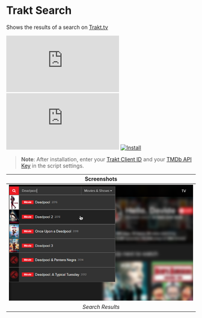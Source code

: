 # Trakt Search

Shows the results of a search on [Trakt.tv][trakt-link]

[![Version][version-badge]][link]
[![Size][size-badge]][link]
[![Install][install-badge]][download-link]

>**Note**: After installation, enter your [Trakt Client ID][trakt-client-id] and your [TMDb API Key][tmdb-api] in the script settings.

|               Screenshots               |
| :-------------------------------------: |
| [![Search Results][screenshot-1]][link] |
|            _Search Results_             |

[trakt-link]: https://trakt.tv/
[link]: #trakt-search
[trakt-client-id]: https://trakt.tv/oauth/applications/new
[tmdb-api]: https://developers.themoviedb.org/3/

[version-badge]: https://flat.badgen.net/runkit/iFelix18/version/iFelix18/Trakt-Userscripts/master/userscripts/meta/trakt-search.meta.js
[size-badge]: https://flat.badgen.net/badgesize/normal/iFelix18/Trakt-Userscripts/master/userscripts/trakt-search.user.js
[install-badge]: https://flat.badgen.net/badge/install%20directly%20from/GitHub/blue "Click here!"

[download-link]: https://cdn.jsdelivr.net/gh/iFelix18/Trakt-Userscripts@master/userscripts/trakt-search.user.js "Click here!"

[screenshot-1]: /docs/screenshots/trakt-search.png?raw=true "Search Results"
